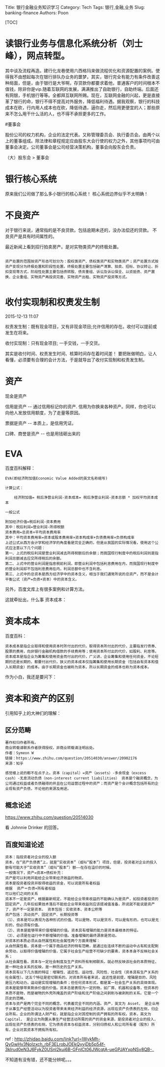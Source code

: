 Title: 银行金融业务知识学习
Category: Tech
Tags: 银行,金融,业务
Slug: banking-finance
Authors: Poon

[TOC]

# 读银行业务与信息化系统分析（刘士峰），网点转型。

其中谈及流程再造。建行化龙巷使用六西格玛来做流程优化和资源配置的案例。使得我不由想起每次在银行排队办业务的噩梦。其实，银行完全有能力有条件改善这种局面，但是，由于银行是大爷啊，存贷款你都要求着他，普通客户的时间根本不值钱，除非你是vip.随着互联网的发展，满满推出了自助银行，自助终端。后面还有网银，手机银行等等。全都拜互联网所赐。现在，互联网金融的兴起，更是直接革了银行的命，银行不得不提高对外服务，降低福利待遇。据我观察，银行的科技成本在砍，行内用人成本也在砍，降低待遇，逼你走，然后用更便宜的人；那些原来不怎么用干什么活的人，也不得不承担更多的工作。

#董事会

股份公司的权力机构，企业的法定代表。又称管理委员会、执行委员会。由两个以上的董事组成。除法律和章程规定应由股东大会行使的权力之外，其他事项均可由董事会决定。公司董事会是公司经营决策机构，董事会向股东会负责。

（大）股东会 > 董事会 

#  银行核心系统

原来我们公司做了那么多小银行的核心系统！ 核心系统边界似乎不太明确！


# 不良资产

对于银行来说，通常指的是不良贷款。包括逾期未还的，没办法偿还的贷款。 不良资产是具有时间属性的。

最近新闻上看到招行拍卖房产。是对实物类资产的终极处置。


```

资产处置的范围按资产形态可划分为：股权类资产、债权类资产和实物类资产；资产处置方式按资产变现分为终极处置和阶段性处置。终极处置主要包括破产清算、拍卖、招标、协议转让、折扣变现等方式，阶段性处置主要包括债转股、债务重组、诉讼及诉讼保全、以资抵债、资产置换、企业重组、实物资产再投资完善、实物资产出租、实物资产投资等方式。


```

<!-- ^ -->

#  收付实现制和权责发生制
2015-12-13 11:07

权责发生制：既有现金项目，又有非现金项目;允许信用的存在。收付可以提前或发生在将来。

收付实现制：只有现金项目; 一手交钱，一手交货。


其实是收付时间、权责发生时间、核算时间存在着时间差！ 要把账做明白，让人看懂，必须要有合理的会计方法，于是就导出了收付实现制和权责发生制。


<!-- $ -->

# 资产


现金是资产

信用是资产 -- 通过信用标记你的资产. 信用为你换来各种资产。同样，你也可以向他人发放信用额度，为了走量等原因。

票据是资产 -- 本质上，是信用凭证。

口碑、商誉是资产 -- 也是用钱砸出来的

# EVA

百度百科解释：

    EVA(即经济附加值Economic Value Added的英文名称缩写)

    计算公式：

        经济附加值= 税后净营业利润-资本成本= 税后净营业利润-资本总额 * 加权平均资本成本

    一般公式

    附加经济价值=税后利润-资本费用
    其中：税后利润=营业利润-所得税额
    资本费用=总资本×平均资本费用率
    其中：平均资本费用率=资本或股本费用率×资本构成率+负债费用率×负债构成率
    上述公式从西方会计学和经济学的角度看是完全正确的，但是从我国的实际情况看，使用这个公式应注意以下几个问题：
    第一、上式的税后利润是营业利润减去所得税额后的余额；而我国现行制度中的税后利润则是指利润总额减去应交所得税后的余额。
    第二、上式中的营业利润是指息税前利润，即营业利润中包括利息费用在内，而我国现行制度中的营业利润却不包括利息费用在内，利润总额中也不含利息。
    第三、上式中的总资本是西方经济学中的资本含义，相当于我们通常所说的总资产，而不是会计平衡公式（资产=负债+资本）中的资本含义。

另外，百度文库上有很多案例和计算方法。

这就牵扯出，什么事 资本成本：

# 资本成本

百度百科：

    资本成本是指企业取得和使用资本时所付出的代价。取得资本所付出的代价，主要指发行债券、股票的费用，向非银行金融机构借款的手续费用等；使用资本所付出的代价，如股利、利息等。资本成本是指企业为筹集和使用资金而付出的代价，广义讲，企业筹集和使用任何资金，不论短期的还是长期的，都要付出代价。狭义的资本成本仅指筹集和使用长期资金（包括自有资本和借入长期资金）的成本。由于长期资金也被称为资本，所以长期资金的成本也称为资本成本。


作为小白，我还是要问下：

# 资本和资产的区别

引用知乎上的大神们的理解：

## 区分范畴

    著作权归作者所有。
    商业转载请联系作者获得授权，非商业转载请注明出处。
    作者：Symeon W
    链接：https://www.zhihu.com/question/20514030/answer/20902176
    来源：知乎

    感觉楼上说的都不在点子上。资本（capital）=资产（assets）-多余现金（excess cash）-无息流动负债（non-interest current liabilities） 资本是个融资概念，为公司通过权益或者负债融得的并且在公司运营过程中的资产；而资产是个会计概念包括所有的企业现有资产负债，不论他的来源及用途。



## 概念论述

https://www.zhihu.com/question/20514030 

看 Johnnie Drinker 的回答。 

## 百度知道论述

    资本：指投资者对企业的投入额
    资本，在“资产负债表”上，就是“实收资本”（或叫“股本”）项目，但是，投资者对企业的投入额有可能大于“实收资本”（或叫“股本”）额——在存在溢价的时候。
    一般情况下，资产=资本+债权补充：
    资产是可以利用并能给企业带来经济效益的物资。
    资本是投资者投资并取得收益的资金，可以说是所有者权益
    根据  资产＝负债+所有者权益
    可以他们之间的关系
    资本不一定是资产，根据最新规定，不能给企业带来收益的不能确认为是资产，如投资者投资的固定资产，几年后如果技术落后不能给企业带来收益则应该提减值准备，所说就不能说是资产了，资产不一定是资本。 资本包括：实收资本、资本公积等
    资产包括：流动资产、固定资产、长期投资等
    （1）、资本是可以表现为各种形式的价值。可以是物，可以是货币，可以是有形的，也可以是无形的，但必须有价值。
    （2）、资本是能够带来价值增殖的价值。资本具有增殖的能力是资本最根本的特征。
    （3）、必须是在运行中不断增殖的价值。准备增殖的最终源泉是劳动。
    对资本的本质必须从自然属性和社会属性两个方面来理解：
    从自然属性看，资本是一个属于商品经济的特有范畴，是通过在连续不断的运动中占有和支配剩余劳动，以取得价值增殖的价值，它属于社会生产经营不可缺少的要素，资本本身不反映社会关系；
    从社会属性看，资本与一定社会制度及生产资料所有制相联系，就必然反映该社会的本质特征，是一种社会关系的反映，是一种历史的生产关系。
    资本具有以下几方面的特征：增殖性、返还性、运动性、风险性、社会性（资本具有生产关系的社会属性）。这五个特征是密切联系的。对资本所有者来说，返还性是前提，增殖是目的，风险是压力和动力，运动是实现增殖的条件；但任何资本形式，都是某一社会生产关系的具体体现。
    资本是能够带来剩余价值的价值。资本总是表现为一定的物，如厂房、机器和设备等，但资本的本质不是物，而是被物的外壳所掩盖的资产阶级和无产阶级之间剥削与被剥削的关系。它是一个历史的范畴。
    资本与资产是两个完全不同的概念，代表着完全不同的内涵。资产，英文为 Asset， 是企业用于从事生产经营活动以为投资者带来未来经济利益的经济资源，出现在资产负债表的左侧，归企业所有。企业的所谓法人财产权，就是指企业对其控制的资产拥有的所有权。资本，英文为Capital， 是企业为购置从事生产经营活动所需的资产的资金来源，是投资者对企业的投入，出现在资产负债表的右侧，它为债务资本与权益资本，分别归债权人和公司所有者（股东）所有，企业对其资本不拥有所有权。

ref : http://zhidao.baidu.com/link?url=IWykMh-QyGwHv3NoIzxch_rbF3ELrobJOEkQyvjDb5p54f-3kIrud0eN3J6FykZ0USnl2kui6B-GFnlCt06JWcqtA-ueGPJAYxpNSv8QB-_

不知道有没有错，还不能分辨呢。。。




